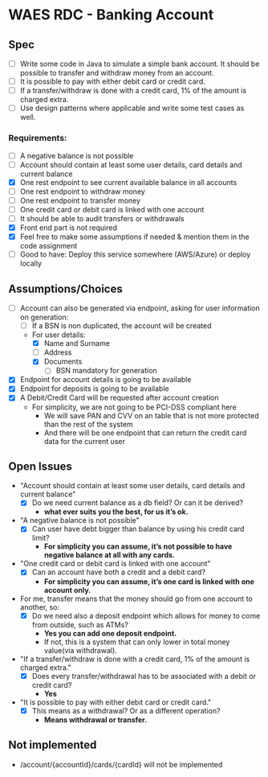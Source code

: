 # WAES RDC - Banking Account

## Spec
- [ ] Write some code in Java to simulate a simple bank account. It should be possible to transfer and withdraw money from an account.
- [ ] It is possible to pay with either debit card or credit card.
- [ ] If a transfer/withdraw is done with a credit card, 1% of the amount is charged extra.
- [ ] Use design patterns where applicable and write some test cases as well.

### Requirements:
- [ ] A negative balance is not possible
- [ ] Account should contain at least some user details, card details and current balance
- [x] One rest endpoint to see current available balance in all accounts
- [ ] One rest endpoint to withdraw money
- [ ] One rest endpoint to transfer money
- [ ] One credit card or debit card is linked with one account
- [ ] It should be able to audit transfers or withdrawals
- [x] Front end part is not required
- [x] Feel free to make some assumptions if needed & mention them in the code assignment
- [ ] Good to have: Deploy this service somewhere (AWS/Azure) or deploy locally

## Assumptions/Choices
- [ ] Account can also be generated via endpoint, asking for user information on generation:
  - [ ] If a BSN is non duplicated, the account will be created
  - For user details: 
    - [x] Name and Surname
    - [ ] Address
    - [x] Documents
      - [ ] BSN mandatory for generation
- [x] Endpoint for account details is going to be available
- [x] Endpoint for deposits is going to be available
- [x] A Debit/Credit Card will be requested after account creation
  - For simplicity, we are not going to be PCI-DSS compliant here
    - We will save PAN and CVV on an table that is not more protected than the rest of the system
    - And there will be one endpoint that can return the credit card data for the current user

## Open Issues
- "Account should contain at least some user details, card details and current balance"
  - [x] Do we need current balance as a db field? Or can it be derived? 
    - **what ever suits you the best, for us it’s ok.**
- "A negative balance is not possible"
  - [x] Can user have debt bigger than balance by using his credit card limit?
    - **For simplicity you can assume, it’s not possible to have negative balance at all with any cards.**
- "One credit card or debit card is linked with one account"
  - [x] Can an account have both a credit and a debit card?
    - **For simplicity you can assume, it’s one card is linked with one account only.**
- For me, transfer means that the money should go from one account to another, so:
  - [x] Do we need also a deposit endpoint which allows for money to come from outside, such as ATMs? 
    - **Yes you can add one deposit endpoint.**
    - If not, this is a system that can only lower in total money value(via withdrawal).
- "If a transfer/withdraw is done with a credit card, 1% of the amount is charged extra."
  - [x] Does every transfer/withdrawal has to be associated with a debit or credit card?
    - **Yes**
- "It is possible to pay with either debit card or credit card."
  - [x] This means as a withdrawal? Or as a different operation?
    - **Means withdrawal or transfer.**

## Not implemented
- /account/{accountId}/cards/{cardId} will not be implemented